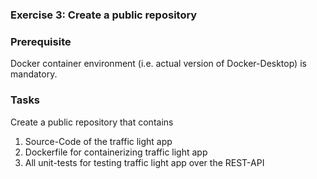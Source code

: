 ### Exercise 3: Create a public repository 
###  Prerequisite
Docker container environment (i.e. actual version of Docker-Desktop) is mandatory.
### Tasks
Create a public repository that contains
1. Source-Code of the traffic light app
2. Dockerfile for containerizing traffic light app
3. All unit-tests for testing traffic light app over the REST-API
